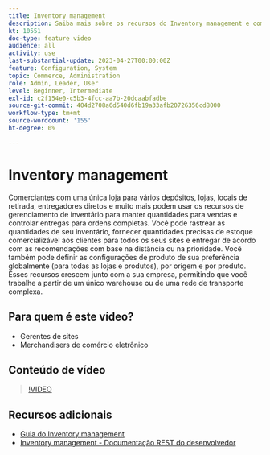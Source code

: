 ```yaml
---
title: Inventory management
description: Saiba mais sobre os recursos do Inventory management e como você pode usá-los para trabalhar em um único warehouse ou em uma rede de entrega complexa.
kt: 10551
doc-type: feature video
audience: all
activity: use
last-substantial-update: 2023-04-27T00:00:00Z
feature: Configuration, System
topic: Commerce, Administration
role: Admin, Leader, User
level: Beginner, Intermediate
exl-id: c2f154e0-c5b3-4fcc-aa7b-20dcaabfadbe
source-git-commit: 404d2708a6d540d6fb19a33afb20726356cd8000
workflow-type: tm+mt
source-wordcount: '155'
ht-degree: 0%

---
```


# Inventory management

Comerciantes com uma única loja para vários depósitos, lojas, locais de retirada, entregadores diretos e muito mais podem usar os recursos de gerenciamento de inventário para manter quantidades para vendas e controlar entregas para ordens completas. Você pode rastrear as quantidades de seu inventário, fornecer quantidades precisas de estoque comercializável aos clientes para todos os seus sites e entregar de acordo com as recomendações com base na distância ou na prioridade. Você também pode definir as configurações de produto de sua preferência globalmente (para todas as lojas e produtos), por origem e por produto. Esses recursos crescem junto com a sua empresa, permitindo que você trabalhe a partir de um único warehouse ou de uma rede de transporte complexa.

## Para quem é este vídeo?

- Gerentes de sites
- Merchandisers de comércio eletrônico

## Conteúdo de vídeo

>[!VIDEO](https://video.tv.adobe.com/v/343748?quality=12&learn=on)

## Recursos adicionais

- [Guia do Inventory management](https://experienceleague.adobe.com/docs/commerce-admin/inventory/introduction.html)
- [Inventory management - Documentação REST do desenvolvedor](https://developer.adobe.com/commerce/webapi/rest/inventory/)
